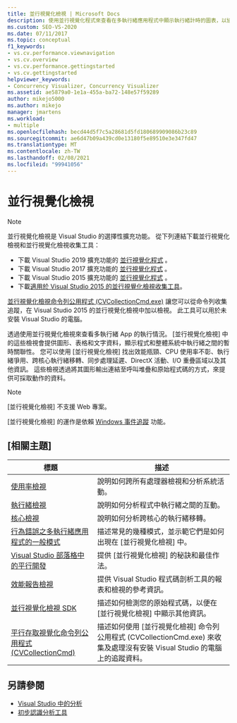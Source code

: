 ```yaml
---
title: 並行視覺化檢視 | Microsoft Docs
description: 使用並行視覺化程式來查看在多執行緒應用程式中顯示執行緒計時的圖表，以協助您解決效能問題。
ms.custom: SEO-VS-2020
ms.date: 07/11/2017
ms.topic: conceptual
f1_keywords:
- vs.cv.performance.viewnavigation
- vs.cv.overview
- vs.cv.performance.gettingstarted
- vs.cv.gettingstarted
helpviewer_keywords:
- Concurrency Visualizer, Concurrency Visualizer
ms.assetid: ae5879a0-1e1a-455a-ba72-148e57f59289
author: mikejo5000
ms.author: mikejo
manager: jmartens
ms.workload:
- multiple
ms.openlocfilehash: becd44d5f7c5a28681d5fd180689909086b23c89
ms.sourcegitcommit: ae6d47b09a439cd0e13180f5e89510e3e347fd47
ms.translationtype: MT
ms.contentlocale: zh-TW
ms.lasthandoff: 02/08/2021
ms.locfileid: "99941056"
---
```

# <a name="concurrency-visualizer"></a>並行視覺化檢視

> [!NOTE]
> 並行視覺化檢視是 Visual Studio 的選擇性擴充功能。 從下列連結下載並行視覺化檢視和並行視覺化檢視收集工具：
>
> - 下載 Visual Studio 2019 擴充功能的 [並行視覺化程式](https://marketplace.visualstudio.com/items?itemName=Diagnostics.DiagnosticsConcurrencyVisualizer2019#overview) 。
> - 下載 Visual Studio 2017 擴充功能的 [並行視覺化程式](https://marketplace.visualstudio.com/items?itemName=VisualStudioProductTeam.ConcurrencyVisualizer2017#overview) 。
> - 下載 Visual Studio 2015 擴充功能的 [並行視覺化程式](https://marketplace.visualstudio.com/items?itemName=Diagnostics.ConcurrencyVisualizerforVisualStudio2015) 。
> - 下載[適用於 Visual Studio 2015 的並行視覺化檢視收集工具](https://www.microsoft.com/download/details.aspx?id=49103)。
>
> [並行視覺化檢視命令列公用程式 (CVCollectionCmd.exe)](../profiling/concurrency-visualizer-command-line-utility-cvcollectioncmd.md) 讓您可以從命令列收集追蹤，在 Visual Studio 2015 的並行視覺化檢視中加以檢視。 此工具可以用於未安裝 Visual Studio 的電腦。

透過使用並行視覺化檢視來查看多執行緒 App 的執行情況。 [並行視覺化檢視] 中的這些檢視會提供圖形、表格和文字資料，顯示程式和整體系統中執行緒之間的暫時關聯性。 您可以使用 [並行視覺化檢視] 找出效能瓶頸、CPU 使用率不彰、執行緒爭用、跨核心執行緒移轉、同步處理延遲、DirectX 活動、I/O 重疊區域以及其他資訊。 這些檢視透過將其圖形輸出連結至呼叫堆疊和原始程式碼的方式，來提供可採取動作的資料。

> [!NOTE]
> [並行視覺化檢視] 不支援 Web 專案。

[並行視覺化檢視] 的運作是依賴 [Windows 事件追蹤](/windows/win32/etw/event-tracing-portal) 功能。

## <a name="related-topics"></a>[相關主題]

|標題|描述|
|-----------|-----------------|
|[使用率檢視](../profiling/utilization-view.md)|說明如何跨所有處理器檢視和分析系統活動。|
|[執行緒檢視](../profiling/threads-view-parallel-performance.md)|說明如何分析程式中執行緒之間的互動。|
|[核心檢視](../profiling/cores-view.md)|說明如何分析跨核心的執行緒移轉。|
|[行為錯誤之多執行緒應用程式的一般模式](../profiling/common-patterns-for-poorly-behaved-multithreaded-applications.md)|描述常見的幾種模式，並示範它們是如何出現在 [並行視覺化檢視] 中。|
|[Visual Studio 部落格中的平行開發](/archive/blogs/visualizeparallel/)|提供 [並行視覺化檢視] 的秘訣和最佳作法。|
|[效能報告檢視](../profiling/performance-report-views.md)|提供 Visual Studio 程式碼剖析工具的報表和檢視的參考資訊。|
|[並行視覺化檢視 SDK](../profiling/concurrency-visualizer-sdk.md)|描述如何檢測您的原始程式碼，以便在 [並行視覺化檢視] 中顯示其他資訊。|
|[平行存取視覺化命令列公用程式 (CVCollectionCmd) ](../profiling/concurrency-visualizer-command-line-utility-cvcollectioncmd.md)|描述如何使用 [並行視覺化檢視] 命令列公用程式 (CVCollectionCmd.exe) 來收集及處理沒有安裝 Visual Studio 的電腦上的追蹤資料。|

## <a name="see-also"></a>另請參閱

- [Visual Studio 中的分析](../profiling/index.yml)
- [初步認識分析工具](../profiling/profiling-feature-tour.md)